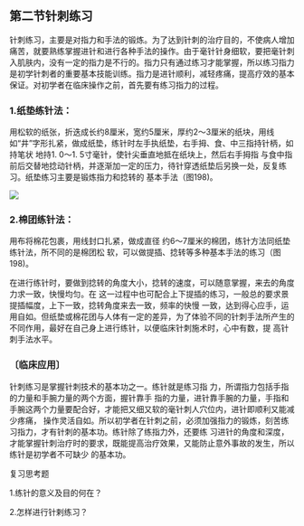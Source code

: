 ## 第二节针刺练习

针刺练习，主要是对指力和手法的锻炼。为了达到针刺的治疗目的，不使病人增加痛苦，就要熟练掌握进针和进行各种手法的操作。由于毫针针身细软，要把毫针刺入肌肤内，没有一定的指力是不行的。指力只有通过练习才能掌握，所以练习指力是初学针刺者的重要基本技能训练。指力是进针顺利，减轻疼痛，提高疗效的基本保证。对初学者在临床操作之前，首先要有练习指力的过程。

### 1.纸垫练针法：

用松软的纸张，折迭成长约8厘米，宽约5厘米，厚约2〜3厘米的纸块，用线如“井”字形扎紧，做成纸垫，练针时左手执纸垫，右手拇、食、中三指持针柄，如持笔状 地持1. 0〜1. 5寸毫针，使针尖垂直地抵在纸块上，然后右手拇指 与食中指前后交替地捻动针柄，并逐渐加一定的压力，待针穿透纸垫后另换一处，反复练习。纸垫练习主要是锻炼指力和捻转的 基本手法（图198)。

![](img/图198.jpg)

### 2.棉团练针法：

用布将棉花包裹，用线封口扎紧，做成直径 约6〜7厘米的棉团，练针方法同纸垫练针法，所不同的是棉团松 软，可以做提插、捻转等多种基本手法的练习（图198)。

在进行练针时，要做到捻转的角度大小，捻转的速度，可以随意掌握，来去的角度力求一致，快慢均匀。在
这一过程中也可配合上下提插的练习，一般总的要求景提插幅度，上下一致，捻转角度来去一致，频率的快慢
一致，达到得心应手，运用自如。但纸垫或棉花团与人体有一定的差异，为了体验不同的针刺手法所产生的不同作用，最好在自己身上进行练针，以便临床针刺施术时，心中有数，提 高针刺手法水平。

### 〔临床应用〕

针刺练习是掌握针刺技术的基本功之一。练针就是练习指 力，所谓指力包括手指的力量和手腕力量的两个方面，握针靠手 指的力量，进针靠手腕的力量，手指和手腕这两个力量要配合好，才能把又细又软的毫针刺人穴位内，进针即顺利又能减少疼痛， 操作灵活自如。所以初学者在针刺之前，必须加强指力的锻炼，刻苦练习指力，才有针刺的基本功。练针除了练指力外，还要练 习进针的角度和深度，才能掌握针刺治疗时的要求，既能提高治疗效果，又能防止意外事故的发生，所以练针是初学者不可缺少 的基本功。

复习思考题

1.练针的意义及目的何在？

2.怎样进行针剌练习？
